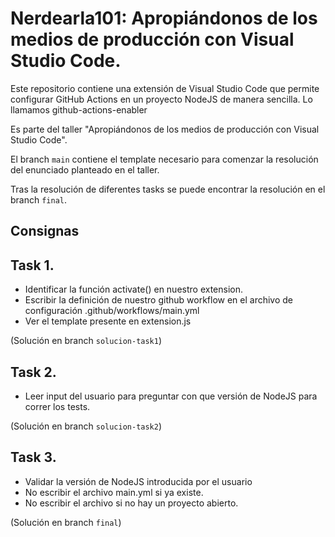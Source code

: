 # Nerdearla101: Apropiándonos de los medios de producción con Visual Studio Code.

Este repositorio contiene una extensión de Visual Studio Code que permite configurar GitHub Actions
en un proyecto NodeJS de manera sencilla. Lo llamamos github-actions-enabler

Es parte del taller "Apropiándonos de los medios de producción con Visual Studio Code".

El branch `main` contiene el template necesario para comenzar la resolución del enunciado planteado
en el taller. 

Tras la resolución de diferentes tasks se puede encontrar la resolución en el branch `final`.

## Consignas

## Task 1.

- Identificar la función activate() en nuestro extension.
- Escribir la definición de nuestro github workflow en el archivo de configuración .github/workflows/main.yml
- Ver el template presente en extension.js

(Solución en branch `solucion-task1`)

## Task 2.

- Leer input del usuario para preguntar con que versión de NodeJS para correr los tests.

(Solución en branch `solucion-task2`)

## Task 3.

- Validar la versión de NodeJS introducida por el usuario 
- No escribir el archivo main.yml si ya existe.
- No escribir el archivo si no hay un proyecto abierto.

(Solución en branch `final`)

